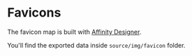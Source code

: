 # Favicons

The favicon map is built with [Affinity Designer](https://affinity.serif.com/it/).

You'll find the exported data inside `source/img/favicon` folder.
